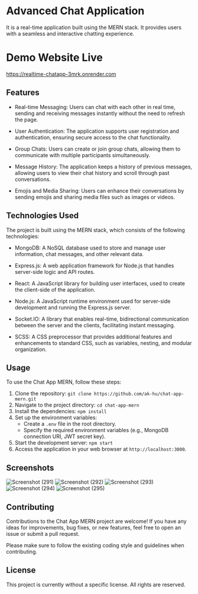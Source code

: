 # Advanced Chat Application

It is a real-time application built using the MERN stack. It provides users with a seamless and interactive chatting experience.

# Demo Website Live

https://realtime-chatapp-3mrk.onrender.com

## Features

- Real-time Messaging: Users can chat with each other in real time, sending and receiving messages instantly without the need to refresh the page.

- User Authentication: The application supports user registration and authentication, ensuring secure access to the chat functionality.

- Group Chats: Users can create or join group chats, allowing them to communicate with multiple participants simultaneously.

- Message History: The application keeps a history of previous messages, allowing users to view their chat history and scroll through past conversations.

- Emojis and Media Sharing: Users can enhance their conversations by sending emojis and sharing media files such as images or videos.

## Technologies Used

The project is built using the MERN stack, which consists of the following technologies:

- MongoDB: A NoSQL database used to store and manage user information, chat messages, and other relevant data.

- Express.js: A web application framework for Node.js that handles server-side logic and API routes.

- React: A JavaScript library for building user interfaces, used to create the client-side of the application.

- Node.js: A JavaScript runtime environment used for server-side development and running the Express.js server.

- Socket.IO: A library that enables real-time, bidirectional communication between the server and the clients, facilitating instant messaging.

- SCSS: A CSS preprocessor that provides additional features and enhancements to standard CSS, such as variables, nesting, and modular organization.

## Usage

To use the Chat App MERN, follow these steps:

1. Clone the repository: `git clone https://github.com/ak-hu/chat-app-mern.git`
2. Navigate to the project directory: `cd chat-app-mern`
3. Install the dependencies: `npm install`
4. Set up the environment variables:
   - Create a `.env` file in the root directory.
   - Specify the required environment variables (e.g., MongoDB connection URI, JWT secret key).
5. Start the development server: `npm start`
6. Access the application in your web browser at `http://localhost:3000`.

## Screenshots

![Screenshot (291)](https://github.com/Vkpro55/Chat-Mern-App/assets/83464767/ebc80c7c-117e-44dd-9e58-c88492ed5076)
![Screenshot (292)](https://github.com/Vkpro55/Chat-Mern-App/assets/83464767/18bedf1e-d6d7-4b64-b8bf-0768a8d9c5f3)
![Screenshot (293)](https://github.com/Vkpro55/Chat-Mern-App/assets/83464767/0cedc78a-5b9d-4899-baf7-500cb3ebefbd)
![Screenshot (294)](https://github.com/Vkpro55/Chat-Mern-App/assets/83464767/7d265622-79a8-4678-9eec-9a71e2352f2c)
![Screenshot (295)](https://github.com/Vkpro55/Chat-Mern-App/assets/83464767/6e6c5368-4f0f-475b-a4ac-2ee098e117b8)


## Contributing

Contributions to the Chat App MERN project are welcome! If you have any ideas for improvements, bug fixes, or new features, feel free to open an issue or submit a pull request.

Please make sure to follow the existing coding style and guidelines when contributing.

## License

This project is currently without a specific license. All rights are reserved.
